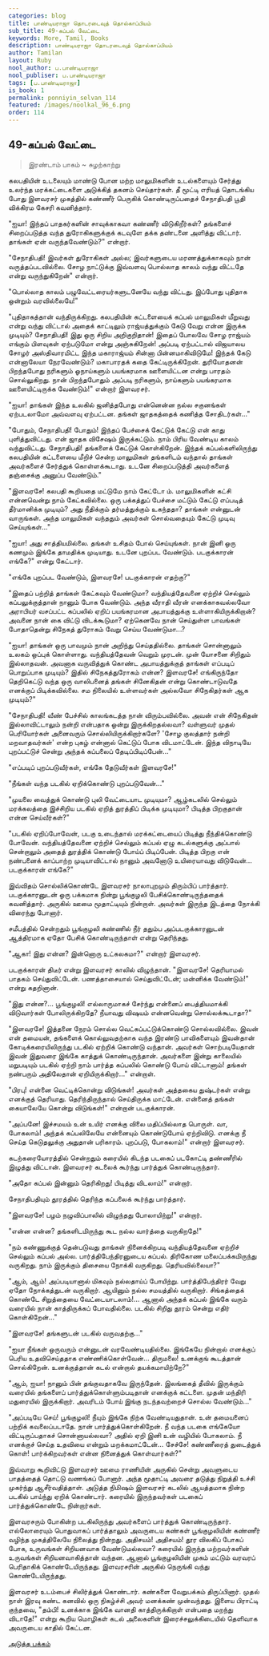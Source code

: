 ```yaml
---
categories: blog
title: பாண்டியராஜா தொடரடைவுத் தொல்காப்பியம்
sub_title: 49-கப்பல் வேட்டை
keywords: More, Tamil, Books
description: பாண்டியராஜா தொடரடைவுத் தொல்காப்பியம்
author: Tamilan
layout: Ruby
nool_author: ப.பாண்டியராஜா
nool_publiser: ப.பாண்டியராஜா
tags: [ப.பாண்டியராஜா]
is_book: 1
permalink: ponniyin_selvan_114
featured: /images/noolkal_96_6.png
order: 114
---
```



## 49-கப்பல் வேட்டை

> இரண்டாம் பாகம் ~ சுழற்காற்று

கலபதியின் உடலையும் மாண்டு போன மற்ற மாலுமிகளின் உடல்களையும் சேர்த்து உலர்ந்த மரக்கட்டைகளை அடுக்கித் தகனம் செய்தார்கள். தீ மூட்டி எரியத் தொடங்கிய போது இளவரசர் முகத்தில் கண்ணீர் பெருகிக் கொண்டிருப்பதைச் சேநாதிபதி பூதி விக்கிரம கேசரி கவனித்தார்.

"ஐயா! இந்தப் பாதகர்களின் சாவுக்காகவா கண்ணீர் விடுகிறீர்கள்? தங்களைச் சிறைப்படுத்த வந்த துரோகிகளுக்குக் கடவுளே தக்க தண்டனை அளித்து விட்டார். தாங்கள் ஏன் வருந்தவேண்டும்?" என்றார்.

"சேநாதிபதி! இவர்கள் துரோகிகள் அல்ல; இவர்களுடைய மரணத்துக்காகவும் நான் வருத்தப்படவில்லை. சோழ நாட்டுக்கு இவ்வளவு பொல்லாத காலம் வந்து விட்டதே என்று வருந்துகிறேன்" என்றார்.

"பொல்லாத காலம் பழுவேட்டரையர்களுடனேயே வந்து விட்டது. இப்போது புதிதாக ஒன்றும் வரவில்லையே!"

"புதிதாகத்தான் வந்திருக்கிறது. கலபதியின் கட்டளையைக் கப்பல் மாலுமிகள் மீறுவது என்று வந்து விட்டால் அதைக் காட்டிலும் ராஜ்யத்துக்கும் கேடு வேறு என்ன இருக்க முடியும்? சேநாதிபதி! இது ஒரு சிறிய அறிகுறிதான்! இதைப் போலவே சோழ ராஜ்யம் எங்கும் பிளவுகள் ஏற்படுமோ என்று அஞ்சுகிறேன்! அப்படி ஏற்பட்டால் விஜயாலய சோழர் அஸ்திவாரமிட்ட இந்த மகாராஜ்யம் சின்னா பின்னமாகிவிடுமே! இந்தக் கேடு என்னாலேயா நேரவேண்டும்? மகாபாரதக் கதை கேட்டிருக்கிறேன். துரியோதனன் பிறந்தபோது நரிகளும் ஓநாய்களும் பயங்கரமாக ஊளையிட்டன என்று பாரதம் சொல்லுகிறது. நான் பிறந்தபோதும் அப்படி நரிகளும், நாய்களும் பயங்கரமாக ஊளையிட்டிருக்க வேண்டும்!" என்றார் இளவரசர்.

"ஐயா! தாங்கள் இந்த உலகில் ஜனித்தபோது என்னென்ன நல்ல சகுனங்கள் ஏற்படலாமோ அவ்வளவு ஏற்பட்டன. தங்கள் ஜாதகத்தைக் கணித்த சோதிடர்கள்..."

"போதும், சேநாதிபதி! போதும்! இந்தப் பேச்சைக் கேட்டுக் கேட்டு என் காது புளித்துவிட்டது. என் ஜாதக விசேஷம் இருக்கட்டும். நாம் பிரிய வேண்டிய காலம் வந்துவிட்டது. சேநாதிபதி! தங்களைக் கேட்டுக் கொள்கிறேன். இந்தக் கப்பல்களிலிருந்து கலபதியின் கட்டளையை மீறிச் சென்ற மாலுமிகள் தங்களிடம் வந்தால் தாங்கள் அவர்களைச் சேர்த்துக் கொள்ளக்கூடாது. உடனே சிறைப்படுத்தி அவர்களைத் தஞ்சைக்கு அனுப்ப வேண்டும்."

"இளவரசே! கலபதி கூறியதை மட்டுமே நாம் கேட்டோ ம். மாலுமிகளின் கட்சி என்னவென்று நாம் கேட்கவில்லை. ஒரு பக்கத்துப் பேச்சை மட்டும் கேட்டு எப்படித் தீர்மானிக்க முடியும்? அது நீதிக்கும் தர்மத்துக்கும் உகந்ததா? தாங்கள் என்னுடன் வாருங்கள். அந்த மாலுமிகள் வந்ததும் அவர்கள் சொல்வதையும் கேட்டு முடிவு செய்யுங்கள்..."

"ஐயா! அது சாத்தியமில்லை. தங்கள் உசிதம் போல் செய்யுங்கள். நான் இனி ஒரு கணமும் இங்கே தாமதிக்க முடியாது. உடனே புறப்பட வேண்டும். படகுக்காரன் எங்கே?" என்று கேட்டார்.

"எங்கே புறப்பட வேண்டும், இளவரசே! படகுக்காரன் எதற்கு?"

"இதைப் பற்றித் தாங்கள் கேட்கவும் வேண்டுமா? வந்தியத்தேவனை ஏற்றிச் செல்லும் கப்பலுக்குத்தான் நானும் போக வேண்டும். அந்த வீராதி வீரன் எனக்காகவல்லவோ அராபியர் வசப்பட்ட கப்பலில் ஏறிப் பயங்கரமான அபாயத்துக்கு உள்ளாகியிருக்கிறான்? அவனை நான் கை விட்டு விடக்கூடுமா? ஏற்கெனவே நான் செய்துள்ள பாவங்கள் போதாதென்று சிநேகத் துரோகம் வேறு செய்ய வேண்டுமா...?

"ஐயா! தாங்கள் ஒரு பாவமும் நான் அறிந்து செய்ததில்லை. தாங்கள் சொன்னாலும் உலகம் ஒப்புக் கொள்ளாது. வந்தியத்தேவன் வெறும் முரடன். முன் யோசனை சிறிதும் இல்லாதவன். அவனாக வருவித்துக் கொண்ட அபாயத்துக்குத் தாங்கள் எப்படிப் பொறுப்பாக முடியும்? இதில் சிநேகத்துரோகம் என்ன? இளவரசே! எங்கிருந்தோ தெறிகெட்டு வந்த ஒரு வாலிபனைத் தங்கள் சினேகிதன் என்று கொண்டாடுவதே எனக்குப் பிடிக்கவில்லை. சம நிலையில் உள்ளவர்கள் அல்லவோ சிநேகிதர்கள் ஆக முடியும்?"

"சேநாதிபதி! வீண் பேச்சில் காலங்கடத்த நான் விரும்பவில்லை. அவன் என் சிநேகிதன் இல்லாவிட்டாலும் நன்றி என்பதாக ஒன்று இருக்கிறதல்லவா? வள்ளுவர் முதல் பெரியோர்கள் அனைவரும் சொல்லியிருக்கிறார்களே? 'சோழ குலத்தார் நன்றி மறவாதவர்கள்' என்ற புகழ் என்னால் கெட்டுப் போக விடமாட்டேன். இந்த விநாடியே புறப்பட்டுச் சென்று அந்தக் கப்பலைப் தேடிப்பிடிப்பேன்..."

"எப்படிப் புறப்படுவீர்கள், எங்கே தேடுவீர்கள் இளவரசே!"

"நீங்கள் வந்த படகில் ஏறிக்கொண்டு புறப்படுவேன்..."

"முயலை வைத்துக் கொண்டு புலி வேட்டையாட முடியுமா? ஆழ்கடலில் செல்லும் மரக்கலத்தை இச்சிறிய படகில் ஏறித் துரத்திப் பிடிக்க முடியுமா? பிடித்த பிறகுதான் என்ன செய்வீர்கள்?"

"படகில் ஏறிப்போவேன், படகு உடைந்தால் மரக்கட்டையைப் பிடித்து நீந்திக்கொண்டு போவேன். வந்தியத்தேவனை ஏற்றிச் செல்லும் கப்பல் ஏழு கடல்களுக்கு அப்பால் சென்றாலும் அதைத் துரத்திக் கொண்டு போய்ப் பிடிப்பேன். பிடித்த பிறகு என் நண்பனைக் காப்பாற்ற முடியாவிட்டால் நானும் அவனோடு உயிரையாவது விடுவேன்... படகுக்காரன் எங்கே?"

இவ்விதம் சொல்லிக்கொண்டே இளவரசர் நாலாபுறமும் திரும்பிப் பார்த்தார். படகுக்காரனுடன் ஒரு பக்கமாக நின்று பூங்குழலி பேசிக்கொண்டிருந்ததைக் கவனித்தார். அருகில் ஊமை மூதாட்டியும் நின்றாள். அவர்கள் இருந்த இடத்தை நோக்கி விரைந்து போனார்.

சமீபத்தில் சென்றதும் பூங்குழலி கண்ணில் நீர் ததும்ப அப்படகுக்காரனுடன் ஆத்திரமாக ஏதோ பேசிக் கொண்டிருந்தாள் என்று தெரிந்தது.

"ஆகா! இது என்ன? இன்னொரு உட்கலகமா?" என்றார் இளவரசர்.

படகுக்காரன் திடீர் என்று இளவரசர் காலில் விழுந்தான். "இளவரசே! தெரியாமல் பாதகம் செய்துவிட்டேன். பணத்தாசையால் செய்துவிட்டேன்; மன்னிக்க வேண்டும்!" என்று கதறினான்.

"இது என்ன?... பூங்குழலி! எல்லாருமாகச் சேர்ந்து என்னைப் பைத்தியமாக்கி விடுவார்கள் போலிருக்கிறதே? நீயாவது விஷயம் என்னவென்று சொல்லக்கூடாதா?"

"இளவரசே! இத்தனை நேரம் சொல்ல வெட்கப்பட்டுக்கொண்டு சொல்லவில்லை. இவன் என் தமையன், தங்களைக் கொல்லுவதற்காக வந்த இரண்டு பாவிகளையும் இவன்தான் கோடிக்கரையிலிருந்து படகில் ஏற்றிக் கொண்டு வந்தான். அவர்கள் சொற்படியேதான் இவன் இதுவரை இங்கே காத்துக் கொண்டிருந்தான். அவர்களை இன்று காலையில் மறுபடியும் படகில் ஏற்றி நாம் பார்த்த கப்பலில் கொண்டு போய் விட்டானாம்! தங்கள் நண்பரும் அதிலேதான் ஏறியிருக்கிறார்..." என்றாள்.

"பிரபு! என்னை வெட்டிக்கொன்று விடுங்கள்! அவர்கள் அத்தகைய துஷ்டர்கள் என்று எனக்குத் தெரியாது. தெரிந்திருந்தால் செய்திருக்க மாட்டேன். என்னைத் தங்கள் கையாலேயே கொன்று விடுங்கள்!" என்றான் படகுக்காரன்.

"அப்பனே! இச்சமயம் உன் உயிர் எனக்கு விலை மதிப்பில்லாத பொருள். வா, போகலாம்! அந்தக் கப்பலிலேயே என்னையும் கொண்டுபோய் ஏற்றிவிடு. எனக்கு நீ செய்த கெடுதலுக்கு அதுதான் பரிகாரம். புறப்படு, போகலாம்!" என்றார் இளவரசர்.

கடற்கரையோரத்தில் சென்றதும் கரையில் கிடந்த படகைப் படகோட்டி தண்ணீரில் இழுத்து விட்டான். இளவரசர் கடலைக் கூர்ந்து பார்த்துக் கொண்டிருந்தார்.

"அதோ கப்பல் இன்னும் தெரிகிறது! பிடித்து விடலாம்!" என்றார்.

சேநாதிபதியும் தூரத்தில் தெரிந்த கப்பலைக் கூர்ந்து பார்த்தார்.

"இளவரசே! பழம் நழுவிப்பாலில் விழுந்தது போலாயிற்று!" என்றார்.

"என்ன என்ன? தங்களிடமிருந்து கூட நல்ல வார்த்தை வருகிறதே!"

"நம் கண்ணுக்குத் தென்படுவது தாங்கள் நினைக்கிறபடி வந்தியத்தேவனை ஏற்றிச் செல்லும் கப்பல் அல்ல. பார்த்திபேந்திரனுடைய கப்பல். திரிகோண மலைப்பக்கமிருந்து வருகிறது. நாம் இருக்கும் திசையை நோக்கி வருகிறது. தெரியவில்லையா?"

"ஆம், ஆம்! அப்படியானால் மிகவும் நல்லதாய்ப் போயிற்று. பார்த்திபேந்திரர் வேறு ஏதோ நோக்கத்துடன் வருகிறார். ஆயினும் நல்ல சமயத்தில் வருகிறார். சிங்கத்தைக் கொண்டே சிறுத்தையை வேட்டையாடலாம்!... ஆனால் அந்தக் கப்பல் இங்கே வரும் வரையில் நான் காத்திருக்கப் போவதில்லை. படகில் சிறிது தூரம் சென்று எதிர் கொள்கிறேன்..."

"இளவரசே! தங்களுடன் படகில் வருவதற்கு..."

"ஐயா நீங்கள் ஒருவரும் என்னுடன் வரவேண்டியதில்லை. இங்கேயே நின்றால் எனக்குப் பெரிய உதவிசெய்ததாக எண்ணிக்கொள்வேன்... திருமலை! உனக்குங் கூடத்தான் சொல்கிறேன். உனக்குத்தான் கடல் என்றால் தயக்கமாயிற்றே?"

"ஆம், ஐயா! நானும் பின் தங்குவதாகவே இருந்தேன். இலங்கைத் தீவில் இருக்கும் வரையில் தங்களைப் பார்த்துக்கொள்ளும்படிதான் எனக்குக் கட்டளை. முதன் மந்திரி மதுரையில் இருக்கிறார். அவரிடம் போய் இங்கு நடந்தவற்றைச் சொல்ல வேண்டும்..."

"அப்படியே செய்! பூங்குழலி! நீயும் இங்கே நிற்க வேண்டியதுதான். உன் தமையனைப் பற்றிக் கவலைப்படாதே. நான் பார்த்துக்கொள்கிறேன். நீ வந்த படகை எங்கேயோ விட்டிருப்பதாகச் சொன்னாயல்லவா? அதில் ஏறி இனி உன் வழியில் போகலாம். நீ எனக்குச் செய்த உதவியை என்றும் மறக்கமாட்டேன்... சேச்சே! கண்ணீரைத் துடைத்துக் கொள்! பார்க்கிறவர்கள் என்ன நினைத்துக் கொள்வார்கள்?"

இவ்வாறு கூறிவிட்டு இளவரசர் ஊமை ராணியின் அருகில் சென்று அவளுடைய பாதத்தைத் தொட்டு வணங்கப் போனார். அந்த மூதாட்டி அவரை தடுத்து நிறுத்தி உச்சி முகர்ந்து ஆசீர்வதித்தாள். அடுத்த நிமிஷம் இளவரசர் கடலில் ஆயத்தமாக நின்ற படகில் பாய்ந்து ஏறிக் கொண்டார். கரையில் இருந்தவர்கள் படகைப் பார்த்துக்கொண்டே நின்றார்கள்.

இளவரசரும் போகின்ற படகிலிருந்து அவர்களைப் பார்த்துக் கொண்டிருந்தார். எல்லோரையும் பொதுவாகப் பார்த்தாலும் அவருடைய கண்கள் பூங்குழலியின் கண்ணீர் வழிந்த முகத்திலேயே நிலைத்து நின்றது. அதிசயம்! அதிசயம்! தூர விலகிப் போகப் போக, உருவங்கள் சிறியனவாக வேண்டுமல்லவா? கரையில் இருந்த மற்றவர்களின் உருவங்கள் சிறியனவாகித்தான் வந்தன. ஆனால் பூங்குழலியின் முகம் மட்டும் வரவரப் பெரிதாகிக் கொண்டேயிருந்தது. இளவரசரின் அருகில் நெருங்கி வந்து கொண்டேயிருந்தது.

இளவரசர் உடம்பைச் சிலிர்த்துக் கொண்டார். கண்களை வேறுபக்கம் திருப்பினார். முதல் நாள் இரவு கண்ட கனவில் ஒரு நிகழ்ச்சி அவர் மனக்கண் முன்வந்தது. இளைய பிராட்டி குந்தவை, "தம்பி! உனக்காக இங்கே வானதி காத்திருக்கிறாள் என்பதை மறந்து விடாதே!" என்று கூறிய மொழிகள் கடல் அலைகளின் இரைச்சலுக்கிடையில் தெளிவாக அவருடைய காதில் கேட்டன.

[அடுத்த பக்கம்](ponniyin_selvan_115)